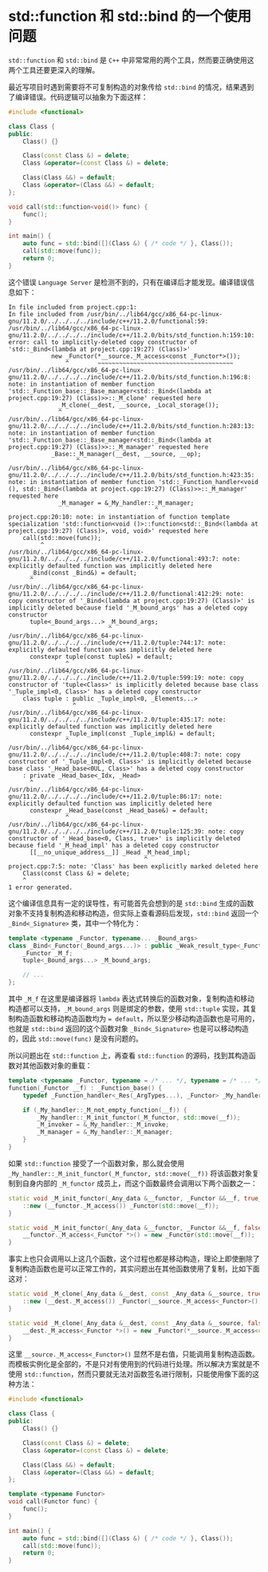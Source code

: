 # std::function 和 std::bind 的一个使用问题


`std::function` 和 `std::bind` 是 `C++` 中非常常用的两个工具，然而要正确使用这两个工具还要更深入的理解。

最近写项目时遇到需要将不可复制构造的对象传给 `std::bind` 的情况，结果遇到了编译错误。代码逻辑可以抽象为下面这样：

```cpp
#include <functional>

class Class {
public:
    Class() {}

    Class(const Class &) = delete;
    Class &operator=(const Class &) = delete;

    Class(Class &&) = default;
    Class &operator=(Class &&) = default;
};

void call(std::function<void()> func) {
    func();
}

int main() {
    auto func = std::bind([](Class &) { /* code */ }, Class());
    call(std::move(func));
    return 0;
}
```

这个错误 `Language Server` 是检测不到的，只有在编译后才能发现。编译错误信息如下：

```
In file included from project.cpp:1:
In file included from /usr/bin/../lib64/gcc/x86_64-pc-linux-gnu/11.2.0/../../../../include/c++/11.2.0/functional:59:
/usr/bin/../lib64/gcc/x86_64-pc-linux-gnu/11.2.0/../../../../include/c++/11.2.0/bits/std_function.h:159:10: error: call to implicitly-deleted copy constructor of 'std::_Bind<(lambda at project.cpp:19:27) (Class)>'
            new _Functor(*__source._M_access<const _Functor*>());
                ^        ~~~~~~~~~~~~~~~~~~~~~~~~~~~~~~~~~~~~~~
/usr/bin/../lib64/gcc/x86_64-pc-linux-gnu/11.2.0/../../../../include/c++/11.2.0/bits/std_function.h:196:8: note: in instantiation of member function 'std::_Function_base::_Base_manager<std::_Bind<(lambda at project.cpp:19:27) (Class)>>::_M_clone' requested here
              _M_clone(__dest, __source, _Local_storage());
              ^
/usr/bin/../lib64/gcc/x86_64-pc-linux-gnu/11.2.0/../../../../include/c++/11.2.0/bits/std_function.h:283:13: note: in instantiation of member function 'std::_Function_base::_Base_manager<std::_Bind<(lambda at project.cpp:19:27) (Class)>>::_M_manager' requested here
            _Base::_M_manager(__dest, __source, __op);
                   ^
/usr/bin/../lib64/gcc/x86_64-pc-linux-gnu/11.2.0/../../../../include/c++/11.2.0/bits/std_function.h:423:35: note: in instantiation of member function 'std::_Function_handler<void (), std::_Bind<(lambda at project.cpp:19:27) (Class)>>::_M_manager' requested here
              _M_manager = &_My_handler::_M_manager;
                                         ^
project.cpp:20:10: note: in instantiation of function template specialization 'std::function<void ()>::function<std::_Bind<(lambda at project.cpp:19:27) (Class)>, void, void>' requested here
    call(std::move(func));
         ^
/usr/bin/../lib64/gcc/x86_64-pc-linux-gnu/11.2.0/../../../../include/c++/11.2.0/functional:493:7: note: explicitly defaulted function was implicitly deleted here
      _Bind(const _Bind&) = default;
      ^
/usr/bin/../lib64/gcc/x86_64-pc-linux-gnu/11.2.0/../../../../include/c++/11.2.0/functional:412:29: note: copy constructor of '_Bind<(lambda at project.cpp:19:27) (Class)>' is implicitly deleted because field '_M_bound_args' has a deleted copy constructor
      tuple<_Bound_args...> _M_bound_args;
                            ^
/usr/bin/../lib64/gcc/x86_64-pc-linux-gnu/11.2.0/../../../../include/c++/11.2.0/tuple:744:17: note: explicitly defaulted function was implicitly deleted here
      constexpr tuple(const tuple&) = default;
                ^
/usr/bin/../lib64/gcc/x86_64-pc-linux-gnu/11.2.0/../../../../include/c++/11.2.0/tuple:599:19: note: copy constructor of 'tuple<Class>' is implicitly deleted because base class '_Tuple_impl<0, Class>' has a deleted copy constructor
    class tuple : public _Tuple_impl<0, _Elements...>
                  ^
/usr/bin/../lib64/gcc/x86_64-pc-linux-gnu/11.2.0/../../../../include/c++/11.2.0/tuple:435:17: note: explicitly defaulted function was implicitly deleted here
      constexpr _Tuple_impl(const _Tuple_impl&) = default;
                ^
/usr/bin/../lib64/gcc/x86_64-pc-linux-gnu/11.2.0/../../../../include/c++/11.2.0/tuple:408:7: note: copy constructor of '_Tuple_impl<0, Class>' is implicitly deleted because base class '_Head_base<0UL, Class>' has a deleted copy constructor
    : private _Head_base<_Idx, _Head>
      ^
/usr/bin/../lib64/gcc/x86_64-pc-linux-gnu/11.2.0/../../../../include/c++/11.2.0/tuple:86:17: note: explicitly defaulted function was implicitly deleted here
      constexpr _Head_base(const _Head_base&) = default;
                ^
/usr/bin/../lib64/gcc/x86_64-pc-linux-gnu/11.2.0/../../../../include/c++/11.2.0/tuple:125:39: note: copy constructor of '_Head_base<0, Class, true>' is implicitly deleted because field '_M_head_impl' has a deleted copy constructor
      [[__no_unique_address__]] _Head _M_head_impl;
                                      ^
project.cpp:7:5: note: 'Class' has been explicitly marked deleted here
    Class(const Class &) = delete;
    ^
1 error generated.
```

这个编译信息具有一定的误导性，有可能首先会想到的是 `std::bind` 生成的函数对象不支持复制构造和移动构造，但实际上查看源码后发现，`std::bind` 返回一个 `_Bind<_Signature>` 类，其中一个特化为：

```cpp
template <typename _Functor, typename... _Bound_args>
class _Bind<_Functor(_Bound_args...)> : public _Weak_result_type<_Functor> {
    _Functor _M_f;
    tuple<_Bound_args...> _M_bound_args;

    // ...
};
```

其中 `_M_f` 在这里是编译器将 `lambda` 表达式转换后的函数对象，复制构造和移动构造都可以支持，`_M_bound_args` 则是绑定的参数，使用 `std::tuple` 实现，其复制构造函数和移动构造函数均为 `= default`，所以至少移动构造函数也是可用的，也就是 `std::bind` 返回的这个函数对象 `_Bind<_Signature>` 也是可以移动构造的，因此 `std::move(func)` 是没有问题的。

所以问题出在 `std::function` 上，再查看 `std::function` 的源码，找到其构造函数对其他函数对象的重载：

```cpp
template <typename _Functor, typename = /* ... */, typename = /* ... */>
function(_Functor __f) : _Function_base() {
    typedef _Function_handler<_Res(_ArgTypes...), _Functor> _My_handler;

    if (_My_handler::_M_not_empty_function(__f)) {
        _My_handler::_M_init_functor(_M_functor, std::move(__f));
        _M_invoker = &_My_handler::_M_invoke;
        _M_manager = &_My_handler::_M_manager;
    }
}
```

如果 `std::function` 接受了一个函数对象，那么就会使用 `_My_handler::_M_init_functor(_M_functor, std::move(__f))` 将该函数对象复制到自身内部的 `_M_functor` 成员上，而这个函数最终会调用以下两个函数之一：

```cpp
static void _M_init_functor(_Any_data &__functor, _Functor &&__f, true_type) {
    ::new (__functor._M_access()) _Functor(std::move(__f));
}

static void _M_init_functor(_Any_data &__functor, _Functor &&__f, false_type) {
    __functor._M_access<_Functor *>() = new _Functor(std::move(__f));
}
```

事实上也只会调用以上这几个函数，这个过程也都是移动构造，理论上即使删除了复制构造函数也是可以正常工作的，其实问题出在其他函数使用了复制，比如下面这对：

```cpp
static void _M_clone(_Any_data &__dest, const _Any_data &__source, true_type) {
    ::new (__dest._M_access()) _Functor(__source._M_access<_Functor>());
}

static void _M_clone(_Any_data &__dest, const _Any_data &__source, false_type) {
    __dest._M_access<_Functor *>() = new _Functor(*__source._M_access<const _Functor *>());
}
```

这里 `__source._M_access<_Functor>()` 显然不是右值，只能调用复制构造函数。而模板实例化是全部的，不是只对有使用到的代码进行处理。所以解决方案就是不使用 `std::function`，然而只要就无法对函数签名进行限制，只能使用像下面的这种方法：

```cpp
#include <functional>

class Class {
public:
    Class() {}

    Class(const Class &) = delete;
    Class &operator=(const Class &) = delete;

    Class(Class &&) = default;
    Class &operator=(Class &&) = default;
};

template <typename Functor>
void call(Functor func) {
    func();
}

int main() {
    auto func = std::bind([](Class &) { /* code */ }, Class());
    call(std::move(func));
    return 0;
}
```
